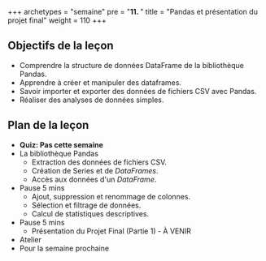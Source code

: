 +++
archetypes = "semaine"
pre = "<b>11. </b>"
title = "Pandas et présentation du projet final"
weight = 110
+++

## Objectifs de la leçon

- Comprendre la structure de données DataFrame de la bibliothèque Pandas.
- Apprendre à créer et manipuler des dataframes.
- Savoir importer et exporter des données de fichiers CSV avec Pandas.
- Réaliser des analyses de données simples.


## Plan de la leçon

- **Quiz:  Pas cette semaine**
- La bibliothèque Pandas
	- Extraction des données de fichiers CSV.
	- Création de Series et de *DataFrames*.
	- Accès aux données d'un *DataFrame*.
- Pause 5 mins
	- Ajout, suppression et renommage de colonnes.
	- Sélection et filtrage de données.
	- Calcul de statistiques descriptives.
- Pause 5 mins
	- Présentation du Projet Final (Partie 1) - À VENIR
- Atelier
- Pour la semaine prochaine



